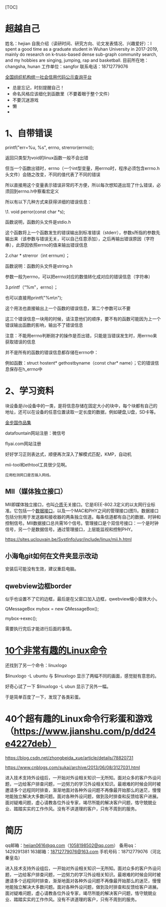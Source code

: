 [TOC]
# 超越自己

姓名：hejian
自我介绍（读研时间、研究方向、论文发表情况、兴趣爱好）：I spent a good time as a graduate student in Wuhan University in 2017-2019, mainly do research on k-truss-based dense sub-graph community search, and my hobbies are singing, jumping, rap and basketball.
目前所在地：changsha, hunan
工作单位：sangfor
联系电话：18712779076

[全国组织机构统一社会信用代码公示查询平台](https://www.cods.org.cn/)


- 总是忘记，时刻提醒自己！
- 命名风格应该细化到函数里（不要着眼于整个文件）
- 不要沉迷游戏
- 懒
- 

# 1、自带错误

printf("err=%u, %s", errno, strerror(errno));

返回只类型为void的linux函数一般不会出错

但当一个函数出错时，errno（一个int型变量，用errno时，程序必须包含errno.h头文件）会随之改变，不同的值代表了不同的错误

所以直接用这个变量表示错误非常的不方便，所以每次想知道出现了什么错误，必须回到errno.h中察看宏定义

所以有以下几种方式来获得详细的错误信息：

\1. void perror(const char *s);

函数说明，函数的头文件是stdio.h

这个函数将上一个函数发生的错误输出到标准错误（stderr），参数s所指的参数先输出来（该参数与错误无关，可以自己任意添加），之后再输出错误原因（字符串），此原因依照errno的值来输出错误信息

2.char * strerror（int errnum）；

函数说明：函数的头文件是string.h

参数一般为errno，可以把errno对应的数值转化成对应的错误信息（字符串）

3.printf（“%m"，errno）；

也可以直接用printf("%m\n");

这个用法也直接输出上一个函数的错误信息，第二个参数可以不要


这三个错误信息一块用的时候，请注意他们的顺序，要不有的函数可能因为上一个错误输出函数的影响，输出不了错误信息

 

注意：不能用errno判断刚才的操作是否出错，只能是当错误发生时，用errno来获取错误的信息

并不是所有的函数的错误信息都存储在errno中：

例如函数：struct hostent* gethostbyname（const char* name）；它的错误信息保存在h_errno中

# 2、学习资料

块设备是i/o设备中的一类，是将信息存储在固定大小的块中，每个块都有自己的地址，还可以在设备的任意位置读取一定长度的数据，例如硬盘,U盘，SD卡等。

[金步国作品集](http://www.jinbuguo.com/)





datafountain网站注册：微信号

flyai.com网站注册

好好学习正则表达式，顺便再次深入了解模式匹配，KMP，自动机



mii-tool和ethtool工具很少见啊。

```
应用检测网口是否插入网线。
```

## MII（媒体独立接口）

MII即媒体独立接口，也叫[介质](https://baike.baidu.com/item/介质/5419484)无关接口。它是IEEE-802.3定义的以太网行业标准。它包括一个[数据接口](https://baike.baidu.com/item/数据接口/6659495)，以及一个MAC和PHY之间的管理接口(图1)。数据接口包括分别用于发送器和接收器的两条独立信道。每条信道都有自己的数据、时钟和控制信号。MII数据接口总共需16个信号。管理接口是个双信号接口：一个是时钟信号，另一个是数据信号。通过管理接口，上层能监视和控制PHY。

https://sites.uclouvain.be/SystInfo/usr/include/linux/mii.h.html

## 小海龟git如何在文件夹显示改动

安装后可能没有生效，建议重启电脑。

## qwebview边框border

似乎也设置不了它的边框，最后是在父窗口加入边框，qwebview缩小窗体大小。

QMessageBox mybox = new QMessageBox();

mybox->exec();

需要执行完后才能进行后面的事情。



# [10个非常有趣的Linux命令](https://www.cnblogs.com/1394htw/p/6358737.html)

还找到了另一个命令：linuxlogo

$linuxlogo -L ubuntu  与  $linuxlogo 显示了两幅不同的画面，感觉挺有意思的。

好奇心试了一下 $linuxlogo -L ubun 显示了另外一幅。

于是简单百度了一下，发现了各类彩蛋。

# 40个超有趣的Linux命令行彩蛋和游戏（https://www.jianshu.com/p/dd24e4227deb）

https://blog.csdn.net/zhongbeida_xue/article/details/78820731

https://www.cnblogs.com/sukai/archive/2013/06/08/3127031.html



进入技术支持外设组后，一开始对外设相关知识一无所知。面对众多的客户外设问题，一边给客户排查问题，一边努力的学习外设相关知识。最艰难的时候会同时被邀请多个远程同时排查，渐渐地面对各种外设问题不再像最开始那么的迷茫，慢慢地能独立解决大多数问题。面对各种外设问题，做到及时排查和反馈给客户进展。面对疑难问题，虚心请教各位外设专家，竭尽所能的解决客户问题，恪守兢兢业业、踏踏实实的工作作风。没有不讲道理的客户，只有不周到的服务。



# 简历
qq邮箱：hejian0616@qq.com（1058198502@qq.com）
备用qq：1429291381
163邮箱：18712779076@163.com
手机号码：18712779076（河北秦皇岛）



进入技术支持外设组后，一开始对外设相关知识一无所知。面对众多的客户外设问题，一边给客户排查问题，一边努力的学习外设相关知识。最艰难的时候会同时被邀请多个远程同时排查，渐渐地面对各种外设问题不再像最开始那么的迷茫，慢慢地能独立解决大多数问题。面对各种外设问题，做到及时排查和反馈给客户进展。面对疑难问题，虚心请教各位外设专家，竭尽所能的解决客户问题，恪守兢兢业业、踏踏实实的工作作风。没有不讲道理的客户，只有不周到的服务。














